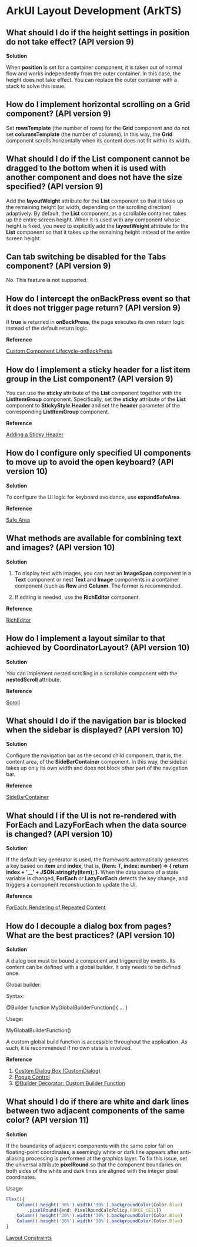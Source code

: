 # ArkUI Layout Development (ArkTS)


## What should I do if the height settings in position do not take effect? (API version 9)

**Solution**

When **position** is set for a container component, it is taken out of normal flow and works independently from the outer container. In this case, the height does not take effect. You can replace the outer container with a stack to solve this issue.


## How do I implement horizontal scrolling on a Grid component? (API version 9)

Set **rowsTemplate** (the number of rows) for the **Grid** component and do not set **columnsTemplate** (the number of columns). In this way, the **Grid** component scrolls horizontally when its content does not fit within its width.


## What should I do if the List component cannot be dragged to the bottom when it is used with another component and does not have the size specified? (API version 9)

Add the **layoutWeight** attribute for the **List** component so that it takes up the remaining height (or width, depending on the scrolling direction) adaptively. By default, the **List** component, as a scrollable container, takes up the entire screen height. When it is used with any component whose height is fixed, you need to explicitly add the **layoutWeight** attribute for the **List** component so that it takes up the remaining height instead of the entire screen height.


## Can tab switching be disabled for the Tabs component? (API version 9)

No. This feature is not supported.


## How do I intercept the onBackPress event so that it does not trigger page return? (API version 9)

If **true** is returned in **onBackPress**, the page executes its own return logic instead of the default return logic.

**Reference**

[Custom Component Lifecycle-onBackPress](../reference/apis-arkui/arkui-ts/ts-custom-component-lifecycle.md#onbackpress)


## How do I implement a sticky header for a list item group in the List component? (API version 9)

You can use the **sticky** attribute of the **List** component together with the **ListItemGroup** component. Specifically, set the **sticky** attribute of the **List** component to **StickyStyle.Header** and set the **header** parameter of the corresponding **ListItemGroup** component.

**Reference**

[Adding a Sticky Header](../ui/arkts-layout-development-create-list.md#adding-a-sticky-header)

## How do I configure only specified UI components to move up to avoid the open keyboard? (API version 10)

**Solution**

 To configure the UI logic for keyboard avoidance, use **expandSafeArea**.

**Reference**

[Safe Area](../reference/apis-arkui/arkui-ts/ts-universal-attributes-expand-safe-area.md)

## What methods are available for combining text and images? (API version 10)

**Solution**

1. To display text with images, you can nest an **ImageSpan** component in a **Text** component or nest **Text** and **Image** components in a container component (such as **Row** and **Colunm**. The former is recommended.

2. If editing is needed, use the **RichEditor** component.

**Reference**

[RichEditor](../reference/apis-arkui/arkui-ts/ts-basic-components-richeditor.md)

## How do I implement a layout similar to that achieved by CoordinatorLayout? (API version 10)

**Solution**

You can implement nested scrolling in a scrollable component with the **nestedScroll** attribute.

**Reference**

[Scroll](../reference/apis-arkui/arkui-ts/ts-container-scroll.md)

## What should I do if the navigation bar is blocked when the sidebar is displayed? (API version 10)

**Solution**

Configure the navigation bar as the second child component, that is, the content area, of the **SideBarContainer** component. In this way, the sidebar takes up only its own width and does not block other part of the navigation bar.

**Reference**

[SideBarContainer](../reference/apis-arkui/arkui-ts/ts-container-sidebarcontainer.md)

## What should I if the UI is not re-rendered with ForEach and LazyForEach when the data source is changed? (API version 10)

**Solution**

If the default key generator is used, the framework automatically generates a key based on **item** and **index**, that is, **(item: T, index: number) => { return index + '__' + JSON.stringify(item); }**. When the data source of a state variable is changed, **ForEach** or **LazyForEach** detects the key change, and triggers a component reconstruction to update the UI.

**Reference**

[ForEach: Rendering of Repeated Content](../quick-start/arkts-rendering-control-foreach.md)

## How do I decouple a dialog box from pages? What are the best practices? (API version 10)

**Solution**

A dialog box must be bound a component and triggered by events. Its content can be defined with a global builder. It only needs to be defined once.

Global builder:

Syntax:

@Builder function MyGlobalBuilderFunction(){ ... }

Usage:

MyGlobalBuilderFunction()

A custom global build function is accessible throughout the application. As such, it is recommended if no own state is involved.

**Reference**

1. [Custom Dialog Box (CustomDialog)](../reference/apis-arkui/arkui-ts/ts-methods-custom-dialog-box.md)
2. [Popup Control](../reference/apis-arkui/arkui-ts/ts-universal-attributes-popup.md)
3. [@Builder Decorator: Custom Builder Function](../quick-start/arkts-builder.md)

## What should I do if there are white and dark lines between two adjacent components of the same color? (API version 11)

**Solution**

If the boundaries of adjacent components with the same color fall on floating-point coordinates, a seemingly white or dark line appears after anti-aliasing processing is performed at the graphics layer. To fix this issue, set the universal attribute **pixelRound**
so that the component boundaries on both sides of the white and dark lines are aligned with the integer pixel coordinates.

Usage:
```ts
Flex(){
    Column().height('30%').width('30%').backgroundColor(Color.Blue)
        .pixelRound({end: PixelRoundCalcPolicy.FORCE_CEIL})
    Column().height('30%').width('30%').backgroundColor(Color.Blue)
    Column().height('30%').width('30%').backgroundColor(Color.Blue)
}
```

[Layout Constraints](../reference/apis-arkui/arkui-ts/ts-universal-attributes-layout-constraints.md)
